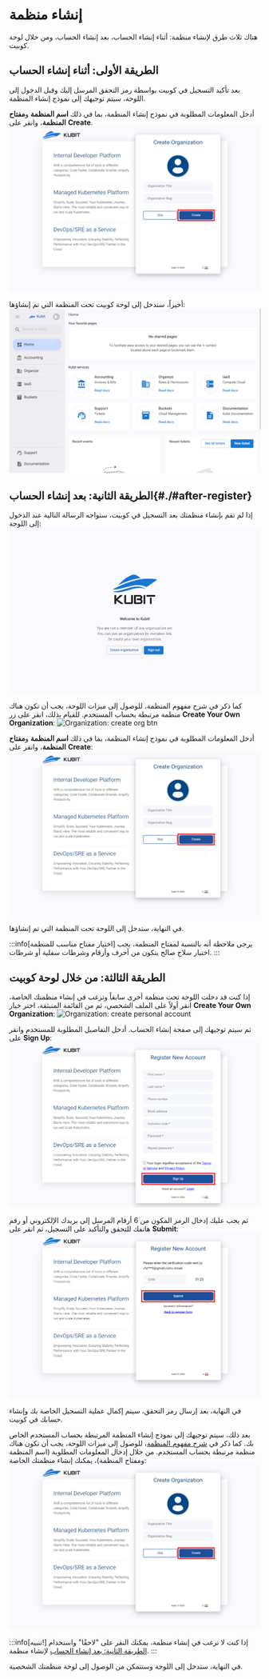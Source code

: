 # إنشاء منظمة

هناك ثلاث طرق لإنشاء منظمة: أثناء إنشاء الحساب، بعد إنشاء الحساب، ومن خلال لوحة كوبيت.

## الطريقة الأولى: أثناء إنشاء الحساب

بعد تأكيد التسجيل في كوبيت بواسطة رمز التحقق المرسل إليك وقبل الدخول إلى اللوحة، سيتم توجيهك إلى نموذج إنشاء المنظمة.

أدخل المعلومات المطلوبة في نموذج إنشاء المنظمة، بما في ذلك **اسم المنظمة** و**مفتاح المنظمة**، وانقر على **Create**.
![Organization: create org after register](create-org-after-register.png)

أخيراً، ستدخل إلى لوحة كوبيت تحت المنظمة التي تم إنشاؤها:
![Organization: panel after register](panel-after-register.png)

## الطريقة الثانية: بعد إنشاء الحساب{#./#after-register} 

إذا لم تقم بإنشاء منظمتك بعد التسجيل في كوبيت، ستواجه الرسالة التالية عند الدخول إلى اللوحة:
![Organization: no org user](no-org-page.png)

كما ذكر في شرح مفهوم المنظمة، للوصول إلى ميزات اللوحة، يجب أن تكون هناك منظمة مرتبطة بحساب المستخدم. للقيام بذلك، انقر على زر **Create Your Own Organization**:
![Organization: create org btn](create-org-btn.jpeg)

أدخل المعلومات المطلوبة في نموذج إنشاء المنظمة، بما في ذلك **اسم المنظمة** و**مفتاح المنظمة**، وانقر على **Create**:
![Organization: create owned org](create-org-after-register.png)

في النهاية، ستدخل إلى اللوحة تحت المنظمة التي تم إنشاؤها.

:::info[اختيار مفتاح مناسب للمنظمة]
يرجى ملاحظة أنه بالنسبة لمفتاح المنظمة، يجب اختيار سلاج صالح يتكون من أحرف وأرقام وشرطات سفلية أو شرطات.
:::

## الطريقة الثالثة: من خلال لوحة كوبيت

إذا كنت قد دخلت اللوحة تحت منظمة أخرى سابقاً وترغب في إنشاء منظمتك الخاصة، انقر أولاً على الملف الشخصي، ثم من القائمة المنبثقة، اختر خيار **Create Your Own Organization**:
![Organization: create personal account](create-personal-account.png)

ثم سيتم توجيهك إلى صفحة إنشاء الحساب. أدخل التفاصيل المطلوبة للمستخدم وانقر على **Sign Up**:
![Panel: personal account form](register-form.png)

ثم يجب عليك إدخال الرمز المكون من 6 أرقام المرسل إلى بريدك الإلكتروني أو رقم هاتفك للتحقق والتأكيد على التسجيل، ثم انقر على **Submit**:
![Panel: enter confirm code](enter-confirm-code-register.png)

في النهاية، بعد إرسال رمز التحقق، سيتم إكمال عملية التسجيل الخاصة بك وإنشاء حسابك في كوبيت.

بعد ذلك، سيتم توجيهك إلى نموذج إنشاء المنظمة المرتبطة بحساب المستخدم الخاص بك. كما ذكر في [شرح مفهوم المنظمة](../#organization)، للوصول إلى ميزات اللوحة، يجب أن تكون هناك منظمة مرتبطة بحساب المستخدم. من خلال إدخال المعلومات المطلوبة (اسم المنظمة ومفتاح المنظمة)، يمكنك إنشاء منظمتك الخاصة:
![Panel: create org after register](create-org-after-register.png)

:::info[تنبيه!]
إذا كنت لا ترغب في إنشاء منظمة، يمكنك النقر على "لاحقًا" واستخدام [الطريقة الثانية: بعد إنشاء الحساب](./#after-register) لإنشاء منظمة.
:::

في النهاية، ستدخل إلى اللوحة وستتمكن من الوصول إلى لوحة منظمتك الشخصية.
